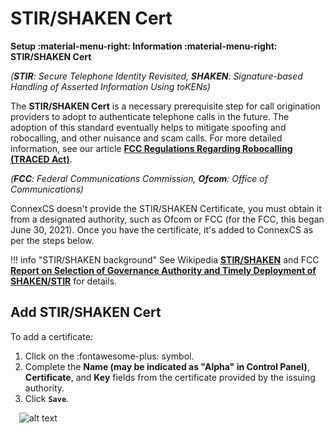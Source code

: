 # STIR/SHAKEN Cert
**Setup :material-menu-right: Information :material-menu-right: STIR/SHAKEN Cert**

*(***STIR***: Secure Telephone Identity Revisited, ***SHAKEN***: Signature-based Handling of Asserted Information Using toKENs)*

The **STIR/SHAKEN Cert** is a necessary prerequisite step for call origination providers to adopt to authenticate telephone calls in the future. The adoption of this standard eventually helps to mitigate spoofing and robocalling, and other nuisance and scam calls. For more detailed information, see our article [**FCC Regulations Regarding Robocalling (TRACED Act)**](/guides/stir-shaken-fcc). 

*(***FCC***: Federal Communications Commission, ***Ofcom***: Office of Communications)*

ConnexCS doesn't provide the STIR/SHAKEN Certificate, you must obtain it from a designated authority, such as Ofcom or FCC (for the FCC, this began June 30, 2021). Once you have the certificate, it's added to ConnexCS as per the steps below.  

!!! info "STIR/SHAKEN background"
    See Wikipedia [**STIR/SHAKEN**](https://en.wikipedia.org/wiki/STIR/SHAKEN) and FCC [**Report on Selection of Governance Authority and Timely Deployment of SHAKEN/STIR**](https://docs.fcc.gov/public/attachments/DOC-350542A1.pdf) for details. 

## Add STIR/SHAKEN Cert
To add a certificate:

1. Click on the :fontawesome-plus: symbol.
2. Complete the **Name (may be indicated as "Alpha" in Control Panel)**, **Certificate**, and **Key** fields from the certificate provided by the issuing authority. 
3. Click **`Save`**. 

&emsp;![alt text][stirshaken]

[stirshaken]: /setup/img/stirshaken.png "Add Stir-Shaken Cert"
